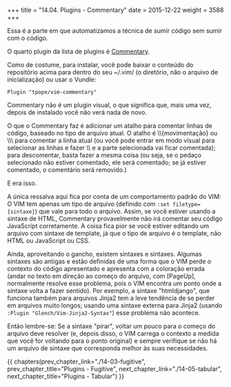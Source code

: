 +++
title = "14.04. Plugins - Commentary"
date = 2015-12-22
weight = 3588
+++

Essa é a parte em que automatizamos a técnica de sumir código sem sumir com o
código.

<!-- more -->

O quarto plugin da lista de plugins é
[Commentary](https://github.com/tpope/vim-commentary).

Como de costume, para instalar, você pode baixar o conteúdo do repositório
acima para dentro do seu ~/.vim/ (o diretório, não o arquivo de inicialização)
ou usar o Vundle:

```viml
Plugin "tpope/vim-commentary"
```

Commentary não é um plugin visual, o que significa que, mais uma vez, depois de
instalado você não verá nada de novo.

O que o Commentary faz é adicionar um atalho para comentar linhas de código,
baseado no tipo de arquivo atual. O atalho é \\\\{movimentação} ou \\\\\\ para
comentar a linha atual (ou você pode entrar em modo visual para selecionar as
linhas e fazer \\\\ e a parte selecionada vai ficar comentada); para descomentar,
basta fazer a mesma coisa (ou seja, se o pedaço selecionado não estiver
comentado, ele será comentado; se já estiver comentado, o comentário será
removido.)

E era isso.

A única ressalva aqui fica por conta de um comportamento padrão do VIM: O VIM
tem apenas um tipo de arquivo (definido com `:set filetype={sintaxe}`) que vale
para todo o arquivo. Assim, se você estiver usando a sintaxe de HTML,
Commentary provavelmente não irá comentar seu código JavaScript corretamente. A
coisa fica pior se você estiver editando um arquivo com sintaxe de template, já
que o tipo de arquivo é o template, não HTML ou JavaScript ou CSS.

Ainda, aproveitando o gancho, existem sintaxes e sintaxes. Algumas sintaxes são
antigas e estão definidas de uma forma que o VIM perde o contexto do código
apresentado e apresenta com a coloração errada (andar no texto em direção ao
começo do arquivo, com [PageUp], normalmente resolve esse problema, pois o VIM
encontra um ponto onde a sintaxe volta a fazer sentido). Por exemplo, a sintaxe
"htmldjango", que funciona também para arquivos Jinja2 tem a leve tendência de
se perder em arquivos muito longos; usando uma sintaxe externa para Jinja2
(usando `:Plugin "Glench/Vim-Jinja2-Syntax"`) esse problema não acontece.

Então lembre-se: Se a sintaxe "pirar", voltar um pouco para o começo do arquivo
deve resolver (e, depois disso, o VIM carrega o contexto a medida que você for
voltando para o ponto original) e sempre verifique se não há um arquivo de
sintaxe que corresponda melhor às suas necessidades.

{{ chapters(prev_chapter_link="./14-03-fugitive", prev_chapter_title="Plugins - Fugitive", next_chapter_link="./14-05-tabular", next_chapter_title="Plugins - Tabular") }}
